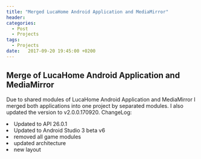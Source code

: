 ```yaml
---
title: "Merged LucaHome Android Application and MediaMirror"
header:
categories:
  - Post
  - Projects
tags:
  - Projects
date:   2017-09-20 19:45:00 +0200
---
```


## Merge  of LucaHome Android Application and MediaMirror

Due to shared modules of LucaHome Android Application and MediaMirror I merged both applications into one project by separated modules.
I also updated the version to v2.0.0.170920.
ChangeLog:
<li>Updated to API 26.0.1</li>
<li>Updated to Android Studio 3 beta v6</li>
<li>removed all game modules</li>
<li>updated architecture</li>
<li>new layout</li>
